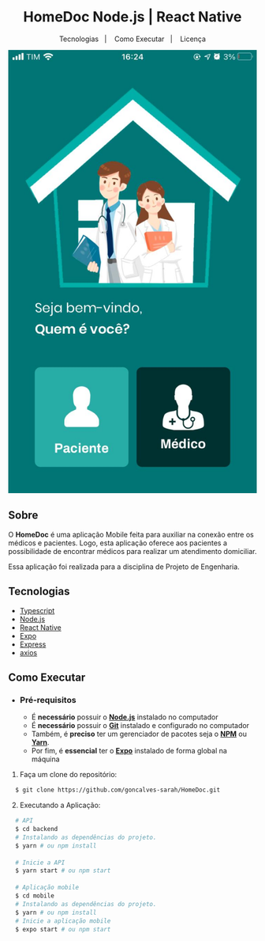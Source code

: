 <h1 align="center">
    HomeDoc
    Node.js | React Native
</h1>

<p align="center">
  <a>Tecnologias</a>&nbsp;&nbsp;&nbsp;|&nbsp;&nbsp;&nbsp;
  <a>Como Executar</a>&nbsp;&nbsp;&nbsp;|&nbsp;&nbsp;&nbsp;
  <a>Licença</a>
</p>

<p align="center">
  <img alt="design do projeto" width="650px" src="./mobile/src/assets/images/landing.jpg" />
<p>

## Sobre

O **HomeDoc** é uma aplicação Mobile feita para auxiliar na conexão entre os médicos e pacientes. Logo, esta aplicação oferece aos pacientes a possibilidade de encontrar médicos para realizar um atendimento domiciliar.
  
Essa aplicação foi realizada para a disciplina de Projeto de Engenharia.

## Tecnologias

-  [Typescript](https://www.typescriptlang.org/)
-  [Node.js](https://nodejs.org/en/)
-  [React Native](http://facebook.github.io/react-native/)
-  [Expo](https://expo.io/)
-  [Express](https://expressjs.com/)
-  [axios](https://github.com/axios/axios)

## Como Executar

- ### **Pré-requisitos**

  - É **necessário** possuir o **[Node.js](https://nodejs.org/en/)** instalado no computador
  - É **necessário** possuir o **[Git](https://git-scm.com/)** instalado e configurado no computador
  - Também, é **preciso** ter um gerenciador de pacotes seja o **[NPM](https://www.npmjs.com/)** ou **[Yarn](https://yarnpkg.com/)**.
  - Por fim, é **essencial** ter o **[Expo](https://expo.io/)** instalado de forma global na máquina

1. Faça um clone do repositório:

```sh
  $ git clone https://github.com/goncalves-sarah/HomeDoc.git
```

2. Executando a Aplicação:

```sh
  # API
  $ cd backend
  # Instalando as dependências do projeto.
  $ yarn # ou npm install
  
  # Inicie a API
  $ yarn start # ou npm start

  # Aplicação mobile
  $ cd mobile
  # Instalando as dependências do projeto.
  $ yarn # ou npm install
  # Inicie a aplicação mobile
  $ expo start # ou npm start
```